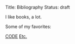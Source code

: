 Title: Bibliography
Status: draft

I like books, a lot.

Some of my favorites:

[CODE](http://google.com)
[Etc.](http://google.com)

<style>
h1{
text-align: center;
}
</style>